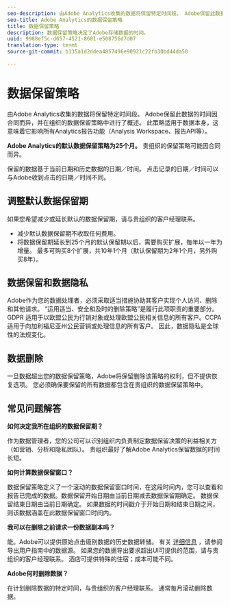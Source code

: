 ```yaml
---
seo-description: 由Adobe Analytics收集的数据将保留特定时间段。 Adobe保留此数据的时间因合同而异，并在组织的数据保留策略中进行了概述。
seo-title: Adobe Analytics的数据保留策略
title: 数据保留策略
description: 数据保留策略决定了Adobe存储数据的时间。
uuid: 9988ef5c-d657-4521-8601-e508756d7d07
translation-type: tm+mt
source-git-commit: b135a1d2ddea4857496e90921c22fb30bd44da50

---
```



# 数据保留策略

由Adobe Analytics收集的数据将保留特定时间段。 Adobe保留此数据的时间因合同而异，并在组织的数据保留策略中进行了概述。 此策略适用于数据本身，这意味着它影响所有Analytics报告功能（Analysis Workspace、报告API等）。

**Adobe Analytics的默认数据保留策略为25个月。** 贵组织的保留策略可能因合同而异。

保留的数据基于当前日期和历史数据的日期／时间。 点击记录的日期／时间可以与Adobe收到点击的日期／时间不同。

## 调整默认数据保留期

如果您希望减少或延长默认的数据保留期，请与贵组织的客户经理联系。

* 减少默认数据保留期不收取任何费用。
* 将数据保留期延长到25个月的默认保留期以后，需要购买扩展，每年以一年为增量。 最多可购买8个扩展，共10年1个月（默认保留期为2年1个月，另外购买8年）。

## 数据保留和数据隐私

Adobe作为您的数据处理者，必须采取适当措施协助其客户实现个人访问、删除和其他请求。 “运用适当、安全和及时的删除策略”是履行此项职责的重要部分。GDPR 适用于以欧盟公民为行销对象或处理欧盟公民相关信息的所有客户。CCPA适用于向加利福尼亚州公民营销或处理信息的所有客户。 因此，数据隐私是全球性的法规变化。

## 数据删除

一旦数据超出您的数据保留策略，Adobe将保留删除该策略的权利，但不提供恢复选项。 您必须确保要保留的所有数据都包含在贵组织的数据保留策略中。

## 常见问题解答

**如何决定我所在组织的数据保留期？**

作为数据管理者，您的公司可以识别组织内负责制定数据保留决策的利益相关方（如营销、分析和隐私团队）。 贵组织最好了解Adobe Analytics保留数据的时间长短。

**如何计算数据保留窗口？**

数据保留策略定义了一个滚动的数据保留窗口时间，在这段时间内，您可以查看和报告已完成的数据。数据保留开始日期由当前日期减去数据保留期确定。 数据保留结束日期由当前日期确定。 如果数据的时间戳介于开始日期和结束日期之间，则该数据涵盖在此数据保留窗口时间内。

**我可以在删除之前请求一份数据副本吗？**

能。Adobe可以提供原始点击级别数据的历史数据转储。 有关 [详细信息](../export/analytics-data-feed/c-getstarted/data-feed-overview.md) ，请参阅导出用户指南中的数据源。 如果您的数据导出要求超出UI可提供的范围，请与贵组织的客户经理联系。 酒店可提供特殊的住宿；成本可能不同。

**Adobe何时删除数据？**

在计划删除数据的特定时间，与贵组织的客户经理联系。 通常每月滚动删除数据。
